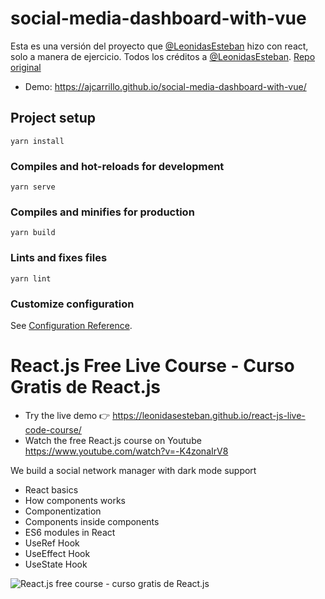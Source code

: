 # social-media-dashboard-with-vue

Esta es una versión del proyecto que [@LeonidasEsteban](https://github.com/LeonidasEsteban) hizo con react, solo a 
manera de ejercicio. Todos los créditos a [@LeonidasEsteban](https://github.com/LeonidasEsteban). [Repo original](https://github.com/LeonidasEsteban/react-js-live-code-course)

- Demo: https://ajcarrillo.github.io/social-media-dashboard-with-vue/

## Project setup
```
yarn install
```

### Compiles and hot-reloads for development
```
yarn serve
```

### Compiles and minifies for production
```
yarn build
```

### Lints and fixes files
```
yarn lint
```

### Customize configuration
See [Configuration Reference](https://cli.vuejs.org/config/).

# React.js Free Live Course - Curso Gratis de React.js
- Try the live demo 👉 https://leonidasesteban.github.io/react-js-live-code-course/
- Watch the free React.js course on Youtube https://www.youtube.com/watch?v=-K4zonaIrV8

We build a social network manager with dark mode support

- React basics
- How components works
- Componentization
- Components inside components
- ES6 modules in React
- UseRef Hook
- UseEffect Hook
- UseState Hook

![React.js free course - curso gratis de React.js](https://user-images.githubusercontent.com/1150114/80934934-082a0500-8d90-11ea-98f0-9704047ef9a4.gif)

